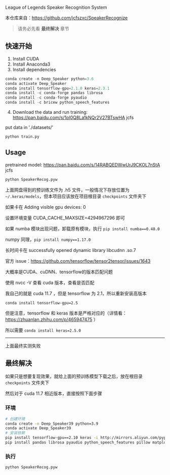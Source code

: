 League of Legends Speaker Recognition System

本仓库来自：https://github.com/jcfszxc/SpeakerRecognize

> 请务必先看 **最终解决** 章节

## 快速开始

1. Install CUDA
2. Install Anaconda3
3. Install dependencies
```python
conda create -n Deep_Speaker python=3.6
conda activate Deep_Speaker
conda install tensorflow-gpu=2.1.0 keras=2.3.1
conda install -c conda-forge pandas librosa
conda install -c conda-forge pyaudio
conda install -c bricew python_speech_features
```
4. Download the data and run training:
https://pan.baidu.com/s/1oI0Q8La1kNQr2V27BTswHA jcfs 

put data in './datasets/'

```python
python train.py
```

## Usage

pretrained model: https://pan.baidu.com/s/14RABQEDWwUrJ9CKOL7nStA jcfs
```python
python SpeakerRecog.pyw
```

上面网盘得到的预训练文件为 .h5 文件，一般情况下存放位置为 `~/.keras/models`，但本项目应该放在项目根目录 `checkpoints` 文件夹下 

如果卡在 Adding visible gpu devices: 0

设置环境变量 CUDA_CACHE_MAXSIZE=4294967296 即可

如果 numba 模块出现问题，卸载原有模块，执行 `pip install numba==0.48.0`

numpy 同理，`pip install numpy==1.17.0`

长时间卡在 successfully opened dynamic library libcudnn .so.7

官方 issue：https://github.com/tensorflow/tensor2tensor/issues/1643

大概率是CUDA、cuDNN、tensorflow的版本匹配问题

使用 nvcc -V 查看 cuda 版本，查看是否匹配

我自己的就是 cuda 11.7 ，但是 tensorflow 为 2.1，所以重新安装高版本

`conda install tensorflow-gpu=2.5`

但是注意，tensorflow 和 keras 版本是严格对应的（详情看：https://zhuanlan.zhihu.com/p/465947475 ）

所以需要 `conda install keras=2.5.0`

---
上面最终实测失败

## 最终解决

如果只是想要复现效果，就给上面的预训练模型下载之后，放在根目录 `checkpoints` 文件夹下 

然后对于 cuda 11.7 相近版本，直接按照下面步骤

### 环境

```bash
# 创建环境
conda create -n Deep_Speaker39 python=3.9
conda activate Deep_Speaker39
# 安装依赖
pip install tensorflow-gpu==2.10 keras -i http://mirrors.aliyun.com/pypi/simple --trusted-host mirrors.aliyun.com
pip install pandas librosa pyaudio python_speech_features pillow matplotlib -i http://mirrors.aliyun.com/pypi/simple --trusted-host mirrors.aliyun.com
```

### 执行

```python
python SpeakerRecog.pyw
```


 
